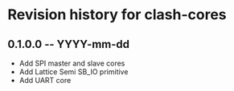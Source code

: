 # Revision history for clash-cores

## 0.1.0.0 -- YYYY-mm-dd

* Add SPI master and slave cores
* Add Lattice Semi SB_IO primitive
* Add UART core
